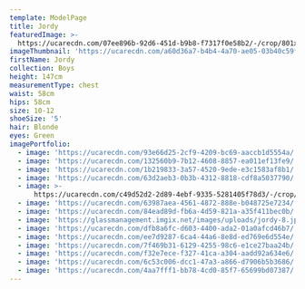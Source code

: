 ```yaml
---
template: ModelPage
title: Jordy
featuredImage: >-
  https://ucarecdn.com/07ee896b-92d6-451d-b9b8-f7317f0e58b2/-/crop/801x624/0,0/-/preview/
imageThumbnail: 'https://ucarecdn.com/a60d36a7-b4b4-4a70-ae05-03b40c59f0c7/'
firstName: Jordy
collection: Boys
height: 147cm
measurementType: chest
waist: 58cm
hips: 58cm
size: 10-12
shoeSize: '5'
hair: Blonde
eyes: Green
imagePortfolio:
  - image: 'https://ucarecdn.com/93e66d25-2cf9-4209-bc69-aaccb1d5554a/'
  - image: 'https://ucarecdn.com/132560b9-7b12-4608-8857-ea011ef13fe9/'
  - image: 'https://ucarecdn.com/1b219833-3a57-4520-9ede-e3c1583af8b1/'
  - image: 'https://ucarecdn.com/63d2aeb3-0b3b-4312-8818-cdf8a5037790/'
  - image: >-
      https://ucarecdn.com/c49d52d2-2d89-4ebf-9335-5281405f78d3/-/crop/502x554/0,3/-/preview/
  - image: 'https://ucarecdn.com/63987aea-4561-4872-888e-b048725e7234/'
  - image: 'https://ucarecdn.com/84ead89d-fb6a-4d59-821a-a35f411bec0b/'
  - image: 'https://glassmanagement.imgix.net/images/uploads/jordy-8.jpg'
  - image: 'https://ucarecdn.com/dfb8a6fc-d603-4400-ada2-01a0afcd46b7/'
  - image: 'https://ucarecdn.com/ee7d9287-6ca4-44a6-8e8d-ed769e6d554e/'
  - image: 'https://ucarecdn.com/7f469b31-6129-4255-98c6-e1ce27baa24b/'
  - image: 'https://ucarecdn.com/f32e7ece-f327-41ca-a304-aadd92a634e6/'
  - image: 'https://ucarecdn.com/6c53c006-dcc1-47a3-a866-d7906b5b3686/'
  - image: 'https://ucarecdn.com/4aa7fff1-bb78-4cd0-85f7-65699bd07387/'
---
```


